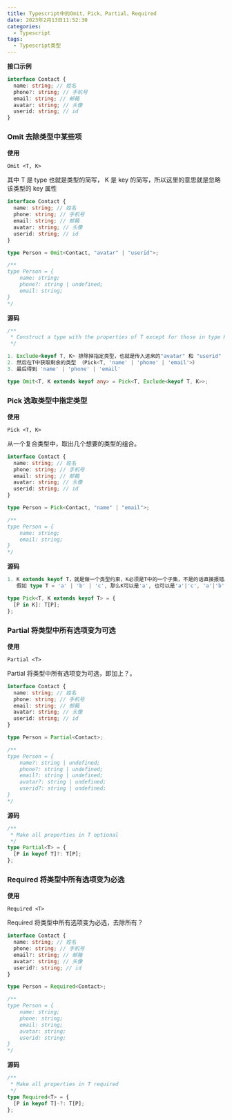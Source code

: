 ```yaml
---
title: Typescript中的Omit、Pick、Partial、Required
date: 2023年2月13日11:52:30
categories:
  - Typescript
tags:
  - Typescript类型
---
```


<custom-header/>

**接口示例**

```ts
interface Contact {
  name: string; // 姓名
  phone?: string; // 手机号
  email: string; // 邮箱
  avatar: string; // 头像
  userid: string; // id
}
```

### Omit 去除类型中某些项

**使用**

`Omit <T, K>`

其中 T 是 type 也就是类型的简写， K 是 key 的简写，所以这里的意思就是忽略该类型的 key 属性

```ts
interface Contact {
  name: string; // 姓名
  phone: string; // 手机号
  email: string; // 邮箱
  avatar: string; // 头像
  userid: string; // id
}

type Person = Omit<Contact, "avatar" | "userid">;

/**
type Person = {
    name: string;
    phone?: string | undefined;
    email: string;
}
*/
```

**源码**

```ts
/**
 * Construct a type with the properties of T except for those in type K.
 */

1. Exclude<keyof T, K> 排除掉指定类型，也就是传入进来的"avatar" 和 "userid"
2. 然后在T中获取剩余的类型 （Pick<T, 'name' | 'phone' | 'email'>）
3. 最后得到 'name' | 'phone' | 'email'

type Omit<T, K extends keyof any> = Pick<T, Exclude<keyof T, K>>;
```

### Pick 选取类型中指定类型

**使用**

`Pick <T, K>`

从一个复合类型中，取出几个想要的类型的组合。

```ts
interface Contact {
  name: string; // 姓名
  phone: string; // 手机号
  email: string; // 邮箱
  avatar: string; // 头像
  userid: string; // id
}

type Person = Pick<Contact, "name" | "email">;

/**
type Person = {
    name: string;
    email: string;
}
*/
```

**源码**

```ts
1. K extends keyof T，就是做一个类型约束，K必须是T中的一个子集，不是的话直接报错。
   假如 type T = 'a' | 'b' | 'c', 那么K可以是'a', 也可以是'a'|'c', 'a'|'b'|'c'

type Pick<T, K extends keyof T> = {
  [P in K]: T[P];
};
```

### Partial 将类型中所有选项变为可选

**使用**

`Partial <T>`

Partial 将类型中所有选项变为可选，即加上？。

```ts
interface Contact {
  name: string; // 姓名
  phone: string; // 手机号
  email: string; // 邮箱
  avatar: string; // 头像
  userid: string; // id
}

type Person = Partial<Contact>;

/**
type Person = {
    name?: string | undefined;
    phone?: string | undefined;
    email?: string | undefined;
    avatar?: string | undefined;
    userid?: string | undefined;
}
*/
```

**源码**

```ts
/**
 * Make all properties in T optional
 */
type Partial<T> = {
  [P in keyof T]?: T[P];
};
```

### Required 将类型中所有选项变为必选

**使用**

`Required <T>`

Required 将类型中所有选项变为必选，去除所有？

```ts
interface Contact {
  name: string; // 姓名
  phone: string; // 手机号
  email?: string; // 邮箱
  avatar: string; // 头像
  userid?: string; // id
}

type Person = Required<Contact>;

/**
type Person = {
    name: string;
    phone: string;
    email: string;
    avatar: string;
    userid: string;
}
*/
```

**源码**

```ts
/**
 * Make all properties in T required
 */
type Required<T> = {
  [P in keyof T]-?: T[P];
};
```
